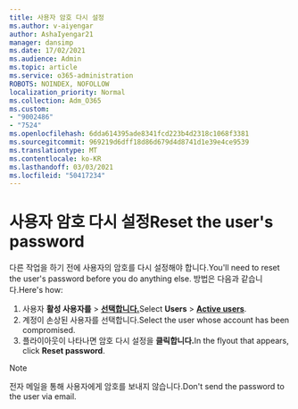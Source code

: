 ```yaml
---
title: 사용자 암호 다시 설정
ms.author: v-aiyengar
author: AshaIyengar21
manager: dansimp
ms.date: 17/02/2021
ms.audience: Admin
ms.topic: article
ms.service: o365-administration
ROBOTS: NOINDEX, NOFOLLOW
localization_priority: Normal
ms.collection: Adm_O365
ms.custom:
- "9002486"
- "7524"
ms.openlocfilehash: 6dda614395ade8341fcd223b4d2318c1068f3381
ms.sourcegitcommit: 969219d6dff18d86d679d4d8741d1e39e4ce9539
ms.translationtype: MT
ms.contentlocale: ko-KR
ms.lasthandoff: 03/03/2021
ms.locfileid: "50417234"
---
```

# <a name="reset-the-users-password"></a><span data-ttu-id="fc696-102">사용자 암호 다시 설정</span><span class="sxs-lookup"><span data-stu-id="fc696-102">Reset the user's password</span></span>

<span data-ttu-id="fc696-103">다른 작업을 하기 전에 사용자의 암호를 다시 설정해야 합니다.</span><span class="sxs-lookup"><span data-stu-id="fc696-103">You'll need to reset the user's password before you do anything else.</span></span> <span data-ttu-id="fc696-104">방법은 다음과 같습니다.</span><span class="sxs-lookup"><span data-stu-id="fc696-104">Here's how:</span></span>

1. <span data-ttu-id="fc696-105">사용자 **활성 사용자를**  >  **[선택합니다.](https://go.microsoft.com/fwlink/p/?linkid=834822)**</span><span class="sxs-lookup"><span data-stu-id="fc696-105">Select **Users** > **[Active users](https://go.microsoft.com/fwlink/p/?linkid=834822)**.</span></span>
1. <span data-ttu-id="fc696-106">계정이 손상된 사용자를 선택합니다.</span><span class="sxs-lookup"><span data-stu-id="fc696-106">Select the user whose account has been compromised.</span></span>
1. <span data-ttu-id="fc696-107">플라이아웃이 나타나면 암호 다시 설정을 **클릭합니다.**</span><span class="sxs-lookup"><span data-stu-id="fc696-107">In the flyout that appears, click **Reset password**.</span></span>

> [!NOTE]
> <span data-ttu-id="fc696-108">전자 메일을 통해 사용자에게 암호를 보내지 않습니다.</span><span class="sxs-lookup"><span data-stu-id="fc696-108">Don't send the password to the user via email.</span></span>
